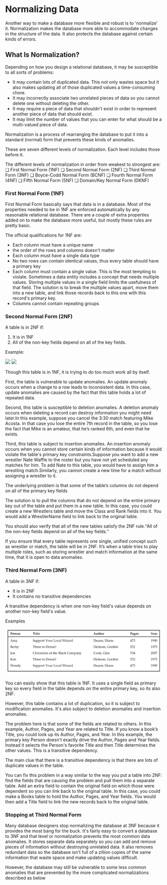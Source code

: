 # Normalizing Data

Another way to make a database more flexible and robust is to 'normalize' it. Normalization makes the database more able to accommodate changes in the structure of the data. It also protects the database against certain kinds of errors.

## What Is Normalization?

Depending on how you design a relational database, it may be susceptible to all sorts of problems:

- It may contain lots of duplicated data. This not only wastes space but it also makes updating all of those duplicated values a time-consuming chore.
- It may incorrectly associate two unrelated pieces of data so you cannot delete one without deleting the other.
- It may require a piece of data that shouldn't exist in order to represent another piece of data that should exist.
- It may limit the number of values that you can enter for what should be a multi-valued piece of data.

Normalization is a process of rearranging the database to put it into a standard (normal) form that prevents these kinds of anomalies.

These are seven different levels of normalization. Each level includes those before it.

The different levels of normalization in order from weakest to strongest are:
❑ First Normal Form (1NF)
❑ Second Normal Form (2NF)
❑ Third Normal Form (3NF)
❑ Boyce-Codd Normal Form (BCNF)
❑ Fourth Normal Form (4NF)
❑ Fifth Normal Form (5NF)
❑ Domain/Key Normal Form (DKNF)

### First Normal Form (1NF)

First Normal Form basically says that data is in a database. Most of the properties needed to be in 1NF are enforced automatically by any reasonable relational database. There are a couple of extra properties added on to make the database more useful, but mostly these rules are pretty basic.

The official qualifications for 1NF are:

- Each column must have a unique name
- the order of the rows and columns doesn't matter
- Each column must have a single data type
- No two rows can contain identical values, thus every table should have a primary key
- Each column must contain a single value. This is the most tempting to violate. Sometimes a data entity includes a concept that needs multiple values. Storing multiple values in a single field limits the usefulness of that field. The solution is to break the multiple values apart, move them into a new table, and link those records back to this one with this record's primary key.
- Columns cannot contain repeating groups

### Second Normal Form (2NF)

A table is in 2NF if:

1. It is in 1NF
2. All of the non-key fields depend on all of the key fields.

Example:

![](/assets/2nf.PNG)
![](/assets/2nf2.PNG)

Though this table is in 1NF, it is trying to do too much work all by itself.

First, the table is vulnerable to update anomalies. An update anomaly occurs when a change to a row leads to inconsistent data. In this case, update anomalies are caused by the fact that this table holds a lot of repeated data.

Second, this table is susceptible to deletion anomalies. A deletion anomaly occurs when deleting a record can destroy information you might need later.In this example, suppose you cancel the 3:30 match featuring Mike Acosta. In that case you lose the entire 7th record in the table, so you lose the fact that Mike is an amateur, that he’s ranked 6th, and even that he exists.

Third, this table is subject to insertion anomalies. An insertion anomaly occurs when you cannot store certain kinds of information because it would violate the table's primary key constraints.Suppose you want to add a new wrestler Nate Waffle to the roster but you have not yet scheduled any matches for him. To add Nate to this table, you would have to assign
him a wrestling match.Similarly, you cannot create a new time for a match without assigning a wrestler to it.

The underlying problem is that some of the table’s columns do not depend on all of the primary key fields

The solution is to pull the columns that do not depend on the entire primary key out of the table and put them in a new table. In this case, you could create a new Wrestlers table and move the Class and Rank fields into it. You would add a WrestlerName field to link back to the original table.

You should also verify that all of the new tables satisfy the 2NF rule.‘‘All of the non-key fields depend
on all of the key fields.’’

If you ensure that every table represents one single, unified concept such as wrestler or match, the table
will be in 2NF. It’s when a table tries to play multiple roles, such as storing wrestler and match information
at the same time, that it is open to data anomalies.

### Third Normal Form (3NF)

A table in 3NF if:

- It is in 2NF
- It contains no transitive dependencies

A transitive dependency is when one non-key field's value depends on another non-key field's value.

Examples

![](assets/3nf.PNG)

You can easily show that this table is 1NF. It uses a single field as primary key so every field in the table depends on the entire primary key, so its also 2NF.

However, this table contains a lot of duplication, so it is subject to modification anomalies. It's also subject to deletion anomalies and insertion anomalies.

The problem here is that some of the fields are related to others. In this example, Author, Pages, and Year
are related to Title. If you know a book’s Title, you could look up its Author, Pages, and Year. In this example, the primary key Person doesn't exactly drive the Author, Pages and Year fields. Instead it selects the Person's favorite Title and then Title determines the other values. This is a transitive dependency.

The main clue that there is a transitive dependency is that there are lots of duplicate values in the table.

You can fix this problem in a way similar to the way you put a table into 2NF: find the fields that are causing the problem and pull them into a separate table. Add an extra field to contain the original field on which those were dependent so you can link back to the original table.
In this case, you could make a Books table to hold the Author, Pages, and Year fields. You would then add a Title field to link the new records back to the original table.

### Stopping at Third Normal Form

Many database designers stop normalizing the database at 3NF because it provides the most bang for the buck. It's fairly easy to convert a database to 3NF and that level or normalization prevents the most common data anomalies. It stores separate data separately so you can add and remove pieces of information without destroying unrelated data. It also removes redundant data so the database isn't full of a zillion copies of the same information that waste space and make updating values difficult.

However, the database may still be vulnerable to some less common anomalies that are prevented by the more complicated normalizations described as below
